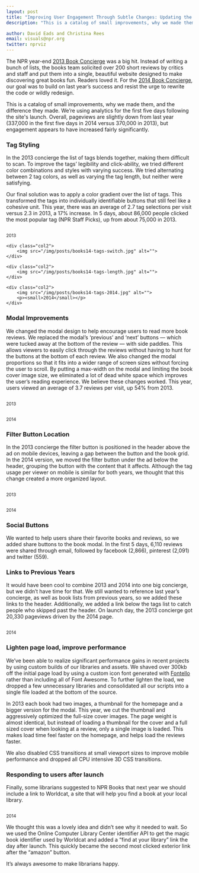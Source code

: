 ```yaml
---
layout: post
title: "Improving User Engagement Through Subtle Changes: Updating the Book Concierge"
description: "This is a catalog of small improvements, why we made them, and the difference they made."

author: David Eads and Christina Rees
email: visuals@npr.org
twitter: nprviz
---
```

The NPR year-end [2013 Book Concierge](http://apps.npr.org/best-books-2013/) was a big hit. Instead of writing a bunch of lists, the books team solicited over 200 short reviews by critics and staff and put them into a single, beautiful website designed to make discovering great books fun. Readers loved it. For the [2014 Book Concierge](http://apps.npr.org/best-books-2014/), our goal was to build  on last year’s success and resist the urge to rewrite the code or wildly redesign.

This is a catalog of small improvements, why we made them, and the difference they made. We’re using analytics for the first five days following the site's launch. Overall, pageviews are slightly down from last year (337,000 in the first five days in 2014 versus 370,000 in 2013), but engagement appears to have increased fairly significantly.


### Tag Styling
In the 2013 concierge the list of tags blends together, making them difficult to scan. To improve the tags’ legibility and click-ability, we tried different color combinations and styles with varying success. We tried alternating between 2 tag colors, as well as varying the tag length, but neither were satisfying.  

Our final solution was to apply a color gradient over the list of tags. This transformed the tags into individually identifiable buttons that still feel like a cohesive unit. This year, there was an average of 2.7 tag selections per visit versus 2.3 in 2013, a 17% increase. In 5 days, about 86,000 people clicked the most popular tag (NPR Staff Picks), up from about 75,000 in 2013. 

<div class="wrapper-image">
    <div class="col2">
        <img src="/img/posts/books14-tags-2013.jpg" alt="">
        <p><small>2013</small></p>
    </div>

    <div class="col2">
        <img src="/img/posts/books14-tags-switch.jpg" alt="">
    </div>

    <div class="col2">
        <img src="/img/posts/books14-tags-length.jpg" alt="">
    </div>

    <div class="col2">
        <img src="/img/posts/books14-tags-2014.jpg" alt="">
        <p><small>2014</small></p>
    </div>

</div>

### Modal Improvements

We changed the modal design to help encourage users to read more book reviews. We replaced the modal’s ‘previous’ and ‘next’ buttons &mdash; which were tucked away at the bottom of the review &mdash; with side paddles. This allows viewers to easily click through the reviews without having to hunt for the buttons at the bottom of each review. We also changed the modal proportions so that it fits into a wider range of screen sizes without forcing the user to scroll. By putting a max-width on the modal and limiting the book cover image size, we eliminated a lot of dead white space which improves the user’s reading experience. We believe these changes worked. This year, users viewed an average of 3.7 reviews per visit, up 54% from 2013.

<img src="/img/posts/books14-image-size-2013.jpg" alt="">
<p><small>2013</small></p>

<img src="/img/posts/books14-image-size-2014.jpg" alt="">
<p><small>2014</small></p>

### Filter Button Location
In the 2013 concierge the filter button is positioned in the header above the ad on mobile devices, leaving a gap between the button and the book grid. In the 2014 version, we moved the filter button under the ad below the header, grouping the button with the content that it affects. Although the tag usage per viewer on mobile is similar for both years, we thought that this change created a more organized layout.

<div class="wrapper-image">
    <div class="col">
        <img src="/img/posts/books14-filter-2013.jpg" alt="">
        <p><small>2013</small></p>
    </div>
    <div class="col">
        <img src="/img/posts/books14-filter-2014.jpg" alt="">
        <p><small>2014</small></p>
    </div>
</div>

### Social Buttons
We wanted to help users share their favorite books and reviews, so we added share buttons to the book modal. In the first 5 days, 6,110 reviews were shared through email, followed by facebook (2,866), pinterest (2,091) and twitter (559). 

### Links to Previous Years
It would have been cool to combine 2013 and 2014 into one big concierge, but we didn’t have time for that. We still wanted to reference last year’s concierge, as well as book lists from previous years, so we added these links to the header. Additionally, we added a link below the tags list to catch people who skipped past the header. On launch day, the 2013 concierge got 20,330 pageviews driven by the 2014 page.

<img src="/img/posts/books14-links-2014.jpg" alt="">
<p><small>2014</small></p>


### Lighten page load, improve performance
We’ve been able to realize significant performance gains in recent projects by using custom builds of our libraries and assets. We shaved over 300kb off the initial page load by using a custom icon font generated with [Fontello](http://fontello.com/) rather than including all of Font Awesome. To further lighten the load, we dropped a few unnecessary libraries and consolidated all our scripts into a single file loaded at the bottom of the source. 

In 2013 each book had two images, a thumbnail for the homepage and a bigger version for the modal.  This year, we cut the thumbnail and aggressively optimized the full-size cover images. The page weight is almost identical, but instead of loading a thumbnail for the cover and a full sized cover when looking at a review, only a single image is loaded. This makes load time feel faster on the homepage, and helps load the reviews faster. 

We also disabled CSS transitions at small viewport sizes to improve mobile performance and dropped all CPU intensive 3D CSS transitions.

### Responding to users after launch 
Finally, some librarians suggested to NPR Books that next year we should include a link to Worldcat, a site that will help you find a book at your local library.

<img src="/img/posts/books14-library.jpg" alt="">
<p><small>2014</small></p>

We thought this was a lovely idea and didn’t see why it needed to wait.  So we used the Online Computer Library Center identifier API to get the magic book identifier used by Worldcat and added a “find at your library” link the day after launch. This quickly became the second most clicked exterior link after the “amazon” button.

It’s always awesome to make librarians happy. 
